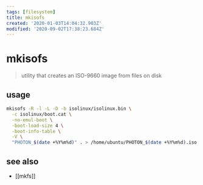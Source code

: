```yaml
---
tags: [filesystem]
title: mkisofs
created: '2020-01-03T14:04:32.903Z'
modified: '2020-09-02T17:38:23.684Z'
---
```


# mkisofs

> utility that creates an ISO-9660 image from files on disk

## usage
```sh
mkisofs -R -l -L -D -b isolinux/isolinux.bin \
  -c isolinux/boot.cat \
  -no-emul-boot \
  -boot-load-size 4 \
  -boot-info-table \
  -V \
  "PHOTON_$(date +%Y%m%d)" . > /home/ubuntu/PHOTON_$(date +%Y%m%d).iso
```

## see also
- [[mkfs]]
